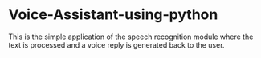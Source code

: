 # Voice-Assistant-using-python

This is the simple application of the speech recognition module where the text is processed and a voice reply is generated back to the user.


